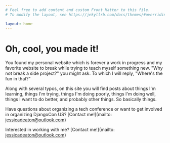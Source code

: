 ```yaml
---
# Feel free to add content and custom Front Matter to this file.
# To modify the layout, see https://jekyllrb.com/docs/themes/#overriding-theme-defaults

layout: home
---
```

<h1>Oh, cool, you made it!</h1>

You found my personal website which is forever a work in progress and my favorite website to break while trying to teach myself something new. "Why not break a side project?" you might ask. To which I will reply, "Where's the fun in that?" 

Along with several typos, on this site you will find posts about things I'm learning, things I'm trying, things I'm doing poorly, things I'm doing well, things I want to do better, and probably other things. So basically things.

Have questions about organizing a tech conference or want to get involved in organizing DjangoCon US? [Contact me!](mailto: jessicadeaton@outlook.com)

Interested in working with me? [Contact me!](mailto: jessicadeaton@outlook.com)
